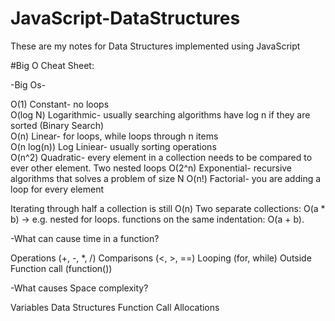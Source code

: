 # JavaScript-DataStructures
These are my notes for Data Structures implemented using JavaScript

#Big O Cheat Sheet:

-Big Os-


O(1) Constant- no loops
</br>
O(log N) Logarithmic- usually searching algorithms have log n if they are sorted (Binary Search)
</br>
O(n) Linear- for loops, while loops through n items
</br>
O(n log(n)) Log Liniear- usually sorting operations
</br>
O(n^2) Quadratic- every element in a collection needs to be compared to ever other element. Two nested loops
O(2^n) Exponential- recursive algorithms that solves a problem of size N
O(n!) Factorial- you are adding a loop for every element

Iterating through half a collection is still O(n) 
Two separate collections: O(a * b) -> e.g. nested for loops.
functions on the same indentation: O(a + b).


-What can cause time in a function?

Operations (+, -, *, /) Comparisons (<, >, ==)
Looping (for, while)
Outside Function call (function())


-What causes Space complexity?

Variables
Data Structures
Function Call
Allocations
